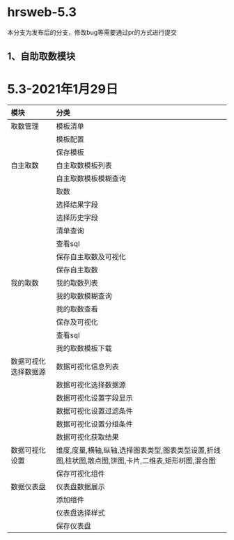 # hrsweb-5.3

本分支为发布后的分支，修改bug等需要通过pr的方式进行提交

## 1、自助取数模块
# 5.3-2021年1月29日

|模块|分类|
|:--|:--|
|取数管理|模板清单
||模板配置
||保存模板
|自主取数|自主取数模板列表
||自主取数模板模糊查询
||取数
||选择结果字段
||选择历史字段
||清单查询
||查看sql
||保存自主取数及可视化
||保存自主取数
|我的取数|我的取数列表
||我的取数模糊查询
||我的取数查看
||保存及可视化
||查看sql
||我的取数模板下载
|数据可视化选择数据源|数据可视化信息列表
||数据可视化选择数据源
||数据可视化设置字段显示
||数据可视化设置过滤条件
||数据可视化设置分组条件
||数据可视化获取结果
|数据可视化设置|维度,度量,横轴,纵轴,选择图表类型,图表类型设置,折线图,柱状图,散点图,饼图,卡片,二维表,矩形树图,混合图
||保存可视化组件
|数据仪表盘|仪表盘数据展示
||添加组件
||仪表盘选择样式
||保存仪表盘
